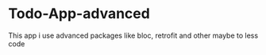 # Todo-App-advanced
This app i use advanced packages like bloc, retrofit and other maybe to less code
